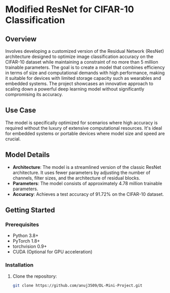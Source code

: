 # Modified ResNet for CIFAR-10 Classification

## Overview

Involves developing a customized version of the Residual Network (ResNet) architecture designed to optimize image classification accuracy on the CIFAR-10 dataset while maintaining a constraint of no more than 5 million trainable parameters. The goal is to create a model that combines efficiency in terms of size and computational demands with high performance, making it suitable for devices with limited storage capacity such as wearables and embedded systems. The project showcases an innovative approach to scaling down a powerful deep learning model without significantly compromising its accuracy.

## Use Case

The model is specifically optimized for scenarios where high accuracy is required without the luxury of extensive computational resources. It's ideal for embedded systems or portable devices where model size and speed are crucial.

## Model Details

- **Architecture**: The model is a streamlined version of the classic ResNet architecture. It uses fewer parameters by adjusting the number of channels, filter sizes, and the architecture of residual blocks.
- **Parameters**: The model consists of approximately 4.78 million trainable parameters.
- **Accuracy**: Achieves a test accuracy of 91.72% on the CIFAR-10 dataset.

## Getting Started

### Prerequisites

- Python 3.8+
- PyTorch 1.8+
- torchvision 0.9+
- CUDA (Optional for GPU acceleration)

### Installation

1. Clone the repository:
   ```bash
   git clone https://github.com/anuj3509/DL-Mini-Project.git
